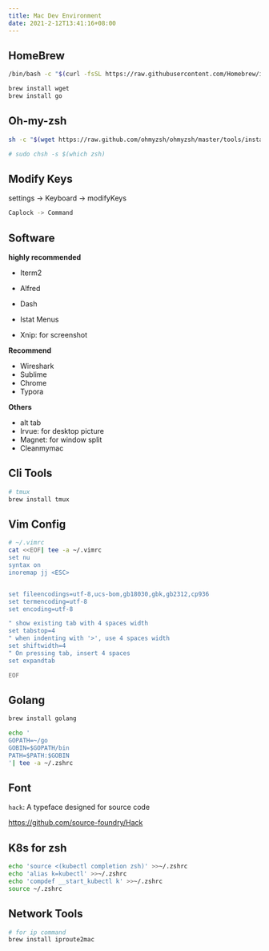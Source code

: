 ```yaml
---
title: Mac Dev Environment
date: 2021-2-12T13:41:16+08:00
---
```




## HomeBrew

```sh
/bin/bash -c "$(curl -fsSL https://raw.githubusercontent.com/Homebrew/install/HEAD/install.sh)"
```

```sh
brew install wget 
brew install go
```

## Oh-my-zsh

```sh
sh -c "$(wget https://raw.github.com/ohmyzsh/ohmyzsh/master/tools/install.sh -O -)"

# sudo chsh -s $(which zsh)
```

## Modify Keys

settings -> Keyboard -> modifyKeys 

```sh
Caplock -> Command
```



## Software

**highly recommended**

- Iterm2

- Alfred 
- Dash
- Istat Menus
- Xnip: for screenshot

**Recommend**

- Wireshark
- Sublime
- Chrome
- Typora



**Others**

- alt tab
- Irvue: for desktop picture
- Magnet: for window split
- Cleanmymac



## Cli Tools

```sh
# tmux
brew install tmux

```

## Vim  Config

```sh
# ~/.vimrc
cat <<EOF| tee -a ~/.vimrc
set nu
syntax on
inoremap jj <ESC>


set fileencodings=utf-8,ucs-bom,gb18030,gbk,gb2312,cp936
set termencoding=utf-8
set encoding=utf-8

" show existing tab with 4 spaces width
set tabstop=4
" when indenting with '>', use 4 spaces width
set shiftwidth=4
" On pressing tab, insert 4 spaces
set expandtab

EOF
```



## Golang

```sh
brew install golang

echo '
GOPATH=~/go
GOBIN=$GOPATH/bin
PATH=$PATH:$GOBIN
'| tee -a ~/.zshrc
```



## Font

`hack`: A typeface designed for source code

https://github.com/source-foundry/Hack

## K8s for zsh

```sh
echo 'source <(kubectl completion zsh)' >>~/.zshrc
echo 'alias k=kubectl' >>~/.zshrc
echo 'compdef __start_kubectl k' >>~/.zshrc
source ~/.zshrc
```

## Network Tools

```sh
# for ip command
brew install iproute2mac
```

